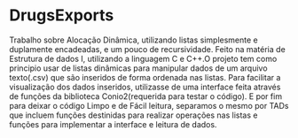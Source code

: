 # DrugsExports
Trabalho sobre Alocação Dinâmica, utilizando listas simplesmente e duplamente encadeadas, e um pouco de recursividade. Feito na matéria de Estrutura de dados I, utilizando a  linguagem C e C++.O projeto tem como principio usar de listas dinâmicas para manipular dados de um arquivo texto(.csv) que são inseridos de forma ordenada nas listas. Para facilitar a visualização dos dados inseridos, utilizasse de uma interface feita através de funções da biblioteca Conio2(requerida para testar o código). E por fim para deixar o código Limpo e de Fácil leitura, separamos o mesmo por TADs que incluem funções destinidas para realizar operações nas listas e funções para implementar a interface e leitura de dados.

